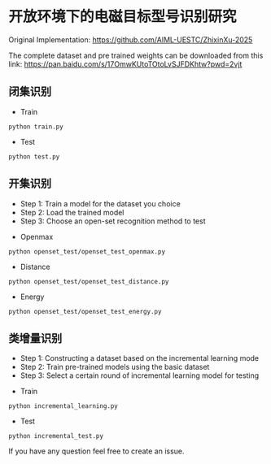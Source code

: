 # 开放环境下的电磁目标型号识别研究
Original Implementation: https://github.com/AIML-UESTC/ZhixinXu-2025

The complete dataset and pre trained weights can be downloaded from this link:
https://pan.baidu.com/s/17OmwKUtoTOtoLvSJFDKhtw?pwd=2vjt

## 闭集识别
- Train
```
python train.py
```
- Test
```
python test.py
```
## 开集识别
* Step 1: Train a model for the dataset you choice
* Step 2: Load the trained model
* Step 3: Choose an open-set recognition method to test
- Openmax
```
python openset_test/openset_test_openmax.py
```
- Distance
```
python openset_test/openset_test_distance.py
```
- Energy
```
python openset_test/openset_test_energy.py
```

## 类增量识别
* Step 1: Constructing a dataset based on the incremental learning mode
* Step 2: Train pre-trained models using the basic dataset
* Step 3: Select a certain round of incremental learning model for testing
- Train
```
python incremental_learning.py
```
- Test
```
python incremental_test.py
```

If you have any question feel free to create an issue.
